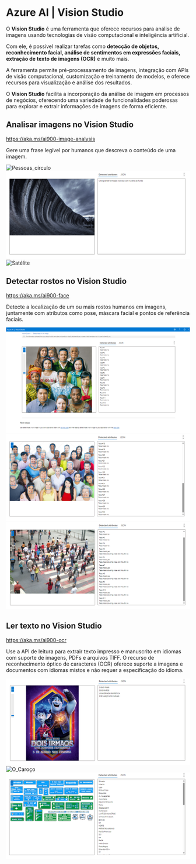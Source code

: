 # Azure AI  |  Vision Studio

O **Vision Studio** é uma ferramenta que oferece recursos para análise de imagens usando tecnologias de visão computacional e inteligência artificial. 

Com ele, é possível realizar tarefas como **detecção de objetos, reconhecimento facial, análise de sentimentos em expressões faciais, extração de texto de imagens (OCR)** e muito mais. 

A ferramenta permite pré-processamento de imagens, integração com APIs de visão computacional, customização e treinamento de modelos, e oferece recursos para visualização e análise dos resultados. 

O **Vision Studio** facilita a incorporação da análise de imagem em processos de negócios, oferecendo uma variedade de funcionalidades poderosas para explorar e extrair informações de imagens de forma eficiente.


## Analisar imagens no Vision Studio
https://aka.ms/ai900-image-analysis

Gere uma frase legível por humanos que descreva o conteúdo de uma imagem.

<img src="./Add captions to images/Output/Pessoas_círculo_Out.png" alt="Pessoas_círculo">
<img src="./Add captions to images/Output/Rocha_Out.png" alt="Rocha">
<img src="./Add captions to images/Output/Satélite_Out.png" alt="Satélite">


## Detectar rostos no Vision Studio
https://aka.ms/ai900-face

Detecte a localização de um ou mais rostos humanos em imagens, juntamente com atributos como pose, máscara facial e pontos de referência faciais.

<img src="./Detect faces in an image/output/12-pessoas-out.png" alt="12-pessoas">
<img src="./Detect faces in an image/output/Muitas_Pessoas_Out.png" alt="Muitas_Pessoas">
<img src="./Detect faces in an image/output/Pessoas_Cidade_Out.png" alt="Pessoas_Cidade">


## Ler texto no Vision Studio
https://aka.ms/ai900-ocr

Use a API de leitura para extrair texto impresso e manuscrito em idiomas com suporte de imagens, PDFs e arquivos TIFF. O recurso de reconhecimento óptico de caracteres (OCR) oferece suporte a imagens e documentos com idiomas mistos e não requer a especificação do idioma.

<img src="./Extract text from images/Output/Filme_Out.png" alt="Filme">
<img src="./Extract text from images/Output/O_Caroço_Out.png" alt="O_Caroço">
<img src="./Extract text from images/Output/Transito_Out.png" alt="Transito">